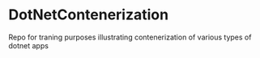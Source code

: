 # DotNetContenerization
Repo for traning purposes illustrating contenerization of various types of dotnet apps
